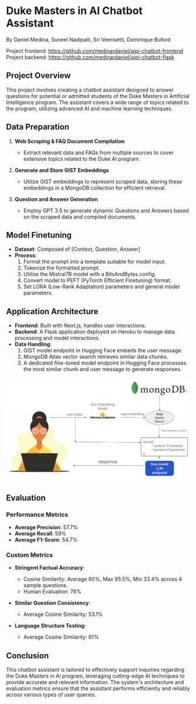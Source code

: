 # Duke Masters in AI Chatbot Assistant

By Daniel Medina, Suneel Nadipalli, Sri Veerisetti, Dominique Buford

Project frontend: https://github.com/medinardaniel/aipi-chatbot-frontend
Project backend: https://github.com/medinardaniel/aipi-chatbot-flask

## Project Overview
This project involves creating a chatbot assistant designed to answer questions for potential or admitted students of the Duke Masters in Artificial Intelligence program. The assistant covers a wide range of topics related to the program, utilizing advanced AI and machine learning techniques.

## Data Preparation

1. **Web Scraping & FAQ Document Compilation**
   - Extract relevant data and FAQs from multiple sources to cover extensive topics related to the Duke AI program.

2. **Generate and Store GIST Embeddings**
   - Utilize GIST embeddings to represent scraped data, storing these embeddings in a MongoDB collection for efficient retrieval.

3. **Question and Answer Generation**
   - Employ GPT 3.5 to generate dynamic Questions and Answers based on the scraped data and compiled documents.

## Model Finetuning

- **Dataset**: Composed of [Context, Question, Answer]
- **Process**:
  1. Format the prompt into a template suitable for model input.
  2. Tokenize the formatted prompt.
  3. Utilize the Mistral7B model with a BitsAndBytes config.
  4. Convert model to PEFT (PyTorch Efficient Finetuning) format.
  5. Set LORA (Low-Rank Adaptation) parameters and general model parameters.

## Application Architecture

- **Frontend**: Built with Next.js, handles user interactions.
- **Backend**: A Flask application deployed on Heroku to manage data processing and model interactions.
- **Data Handling**:
  1. GIST model endpoint in Hugging Face embeds the user message.
  2. MongoDB Atlas vector search retrieves similar data chunks.
  3. A dedicated fine-tuned model endpoint in Hugging Face processes the most similar chunk and user message to generate responses.
 
![AIPI Chatbot Architecture](aipi-chatbot-arch.png)

## Evaluation

### Performance Metrics

- **Average Precision**: 57.7%
- **Average Recall**: 59%
- **Average F1-Score**: 54.7%

### Custom Metrics

- **Stringent Factual Accuracy**:
  - Cosine Similarity: Average 60%, Max 95.5%, Min 33.4% across 4 sample questions.
  - Human Evaluation: 78%
  
- **Similar Question Consistency**:
  - Average Cosine Similarity: 53.1%
  
- **Language Structure Testing**:
  - Average Cosine Similarity: 61%

## Conclusion

This chatbot assistant is tailored to effectively support inquiries regarding the Duke Masters in AI program, leveraging cutting-edge AI techniques to provide accurate and relevant information. The system's architecture and evaluation metrics ensure that the assistant performs efficiently and reliably across various types of user queries.


